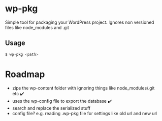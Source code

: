 # wp-pkg

Simple tool for packaging your WordPress project. Ignores non versioned files like node_modules and .git

## Usage

```bash
$ wp-pkg <path>
```

# Roadmap

- zips the wp-content folder with ignoring things like node_modules/.git etc ✔️
- uses the wp-config file to export the database ✔️
- search and replace the serialized stuff
- config file? e.g. reading .wp-pkg file for settings like old url and new url
